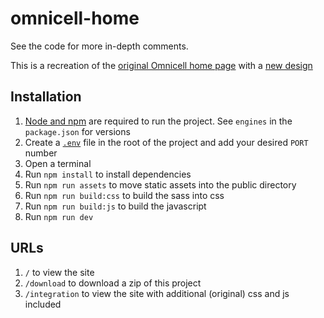 # omnicell-home

See the code for more in-depth comments.

This is a recreation of the [original Omnicell home page](https://www.omnicell.com/us/en_us)
with a [new design](https://app.zeplin.io/project/5bd747d9f160e175aaf67a04/screen/5bdc57ae5909a6641bbcefc1)

## Installation

1. [Node and npm](https://nodejs.org/en/download/) are required to run the
project. See `engines` in the `package.json` for versions
1. Create a [`.env`](https://www.npmjs.com/package/dotenv) file in the 
root of the project and add your desired `PORT` number
1. Open a terminal
1. Run `npm install` to install dependencies
1. Run `npm run assets` to move static assets into the public directory
1. Run `npm run build:css` to build the sass into css
1. Run `npm run build:js` to build the javascript
1. Run `npm run dev`

## URLs

1. `/` to view the site
1. `/download` to download a zip of this project
1. `/integration` to view the site with additional (original) css and js included